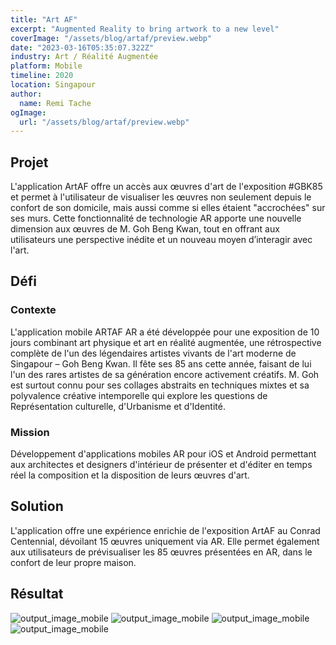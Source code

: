 ```yaml
---
title: "Art AF"
excerpt: "Augmented Reality to bring artwork to a new level"
coverImage: "/assets/blog/artaf/preview.webp"
date: "2023-03-16T05:35:07.322Z"
industry: Art / Réalité Augmentée
platform: Mobile
timeline: 2020
location: Singapour
author:
  name: Remi Tache
ogImage:
  url: "/assets/blog/artaf/preview.webp"
---
```

## Projet

L'application ArtAF offre un accès aux œuvres d'art de l'exposition #GBK85 et permet à l'utilisateur de visualiser les œuvres non seulement depuis le confort de son domicile, mais aussi comme si elles étaient "accrochées" sur ses murs. Cette fonctionnalité de technologie AR apporte une nouvelle dimension aux œuvres de M. Goh Beng Kwan, tout en offrant aux utilisateurs une perspective inédite et un nouveau moyen d’interagir avec l'art.

## Défi

### Contexte

L'application mobile ARTAF AR a été développée pour une exposition de 10 jours combinant art physique et art en réalité augmentée, une rétrospective complète de l'un des légendaires artistes vivants de l'art moderne de Singapour – Goh Beng Kwan. Il fête ses 85 ans cette année, faisant de lui l'un des rares artistes de sa génération encore activement créatifs. M. Goh est surtout connu pour ses collages abstraits en techniques mixtes et sa polyvalence créative intemporelle qui explore les questions de Représentation culturelle, d'Urbanisme et d'Identité.

### Mission

Développement d'applications mobiles AR pour iOS et Android permettant aux architectes et designers d'intérieur de présenter et d'éditer en temps réel la composition et la disposition de leurs œuvres d'art.

## Solution

L'application offre une expérience enrichie de l'exposition ArtAF au Conrad Centennial, dévoilant 15 œuvres uniquement via AR. Elle permet également aux utilisateurs de prévisualiser les 85 œuvres présentées en AR, dans le confort de leur propre maison.

## Résultat


![output_image_mobile](/assets/blog/artaf/img1.webp)
![output_image_mobile](/assets/blog/artaf/img2.webp) 
![output_image_mobile](/assets/blog/artaf/img3.webp) 
![output_image_mobile](/assets/blog/artaf/img4.webp)
